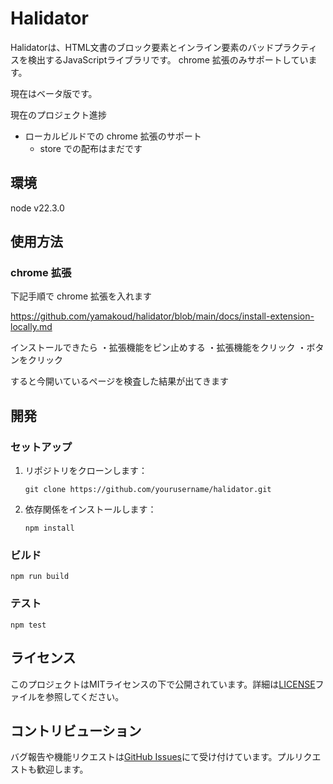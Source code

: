 # Halidator

Halidatorは、HTML文書のブロック要素とインライン要素のバッドプラクティスを検出するJavaScriptライブラリです。
chrome 拡張のみサポートしています。

現在はベータ版です。

現在のプロジェクト進捗
- ローカルビルドでの chrome 拡張のサポート
  - store での配布はまだです


## 環境

node v22.3.0

## 使用方法

### chrome 拡張

下記手順で chrome 拡張を入れます

https://github.com/yamakoud/halidator/blob/main/docs/install-extension-locally.md

インストールできたら
・拡張機能をピン止めする
・拡張機能をクリック
・ボタンをクリック

すると今開いているページを検査した結果が出てきます


## 開発

### セットアップ

1. リポジトリをクローンします：
   ```
   git clone https://github.com/yourusername/halidator.git
   ```
2. 依存関係をインストールします：
   ```
   npm install
   ```

### ビルド

```
npm run build
```

### テスト

```
npm test
```

## ライセンス

このプロジェクトはMITライセンスの下で公開されています。詳細は[LICENSE](LICENSE)ファイルを参照してください。

## コントリビューション

バグ報告や機能リクエストは[GitHub Issues](https://github.com/yamakoud/halidator/issues)にて受け付けています。プルリクエストも歓迎します。
